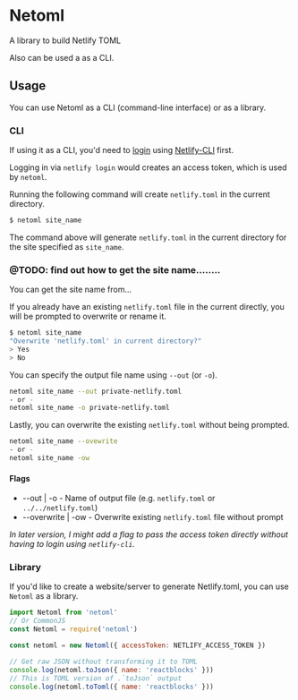 # Netoml

A library to build Netlify TOML

Also can be used a as a CLI.

## Usage

You can use Netoml as a CLI (command-line interface) or as a library.

### CLI

If using it as a CLI, you'd need to [login](https://cli.netlify.com/commands/login) using [Netlify-CLI](https://cli.netlify.com/) first.

Logging in via `netlify login` would creates an access token, which is used by `netoml`.

Running the following command will create `netlify.toml` in the current directory.

```bash
$ netoml site_name
```

The command above will generate `netlify.toml` in the current directory for the site specified as `site_name`.

### @TODO: find out how to get the site name........

You can get the site name from...

If you already have an existing `netlify.toml` file in the current directly, you will be prompted to overwrite or rename it.

```bash
$ netoml site_name
"Overwrite 'netlify.toml' in current directory?"
> Yes
> No
```

You can specify the output file name using `--out` (or `-o`).

```bash
netoml site_name --out private-netlify.toml
- or -
netoml site_name -o private-netlify.toml
```

Lastly, you can overwrite the existing `netlify.toml` without being prompted.

```bash
netoml site_name --ovewrite
- or -
netoml site_name -ow
```

#### Flags

- --out | -o - Name of output file (e.g. `netlify.toml` or `../../netlify.toml`)
- --overwrite | -ow - Overwrite existing `netlify.toml` file without prompt

_In later version, I might add a flag to pass the access token directly without having to login using `netlify-cli`._

### Library

If you'd like to create a website/server to generate Netlify.toml, you can use `Netoml` as a library.

```javascript
import Netoml from 'netoml'
// Or CommonJS
const Netoml = require('netoml')

const netoml = new Netoml({ accessToken: NETLIFY_ACCESS_TOKEN })

// Get raw JSON without transforming it to TOML
console.log(netoml.toJson({ name: 'reactblocks' }))
// This is TOML version of .`toJson` output
console.log(netoml.toToml({ name: 'reactblocks' }))
```
